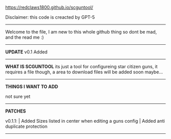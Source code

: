 https://redclaws1800.github.io/scguntool/

Disclaimer: this code is creacted by GPT-5

---

Welcome to the file, I am new to this whole github thing so dont be mad, and the read me :)

---

**UPDATE**
v0.1 Added

---

**WHAT IS SCGUNTOOL**
its just a tool for configureing star citizen guns, it requires a file though, a area to download files will be added soon maybe...

---

**THINGS I WANT TO ADD**

not sure yet

---

**PATCHES**

v0.1.1:
| Added Sizes listed in center when editing a guns config
| Added anti duplicate protection

---
